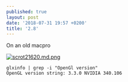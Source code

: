 ```yaml
---
published: true
layout: post
date: '2018-07-31 19:57 +0200'
title: '2.8'
---
```

On an old macpro

[![scrot21620.md.png](https://cdn.scrot.moe/images/2018/07/31/scrot21620.md.png)](https://scrot.moe/image/97RYp)

    glxinfo | grep -i "OpenGl version" 
    OpenGL version string: 3.3.0 NVIDIA 340.106
